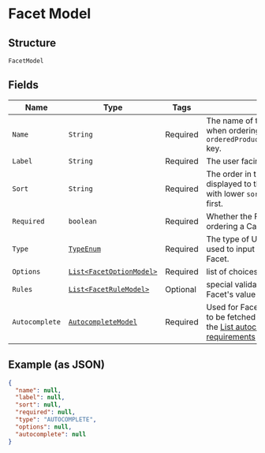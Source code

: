 
# Facet Model

## Structure

`FacetModel`

## Fields

| Name | Type | Tags | Description | Getter | Setter |
|  --- | --- | --- | --- | --- | --- |
| `Name` | `String` | Required | The name of the Facet. To be used as a key when ordering a Campaign, under the `orderedProductsSpecs.postingRequirements` key. | String getName() | setName(String name) |
| `Label` | `String` | Required | The user facing label | String getLabel() | setLabel(String label) |
| `Sort` | `String` | Required | The order in the list of vacancy fields to be displayed to the user when posting. Facets with lower `sort` values should be displayed first. | String getSort() | setSort(String sort) |
| `Required` | `boolean` | Required | Whether the Facet is required when ordering a Campaign. | boolean getRequired() | setRequired(boolean required) |
| `Type` | [`TypeEnum`](../../doc/models/type-enum.md) | Required | The type of UI and data structure to be used to input and store values for this Facet. | TypeEnum getType() | setType(TypeEnum type) |
| `Options` | [`List<FacetOptionModel>`](../../doc/models/facet-option-model.md) | Required | list of choices for this Facet's value. | List<FacetOptionModel> getOptions() | setOptions(List<FacetOptionModel> options) |
| `Rules` | [`List<FacetRuleModel>`](../../doc/models/facet-rule-model.md) | Optional | special validation rules that apply for this Facet's value | List<FacetRuleModel> getRules() | setRules(List<FacetRuleModel> rules) |
| `Autocomplete` | [`AutocompleteModel`](../../doc/models/autocomplete-model.md) | Required | Used for Facets whose value choices need to be fetched through an additional call to the [List autocomplete values for posting requirements](https://vonq.stoplight.io/docs/hapi/b3A6MzM2MDEzODk-list-autocomplete-values-for-posting-requirement) endpoint. | AutocompleteModel getAutocomplete() | setAutocomplete(AutocompleteModel autocomplete) |

## Example (as JSON)

```json
{
  "name": null,
  "label": null,
  "sort": null,
  "required": null,
  "type": "AUTOCOMPLETE",
  "options": null,
  "autocomplete": null
}
```

